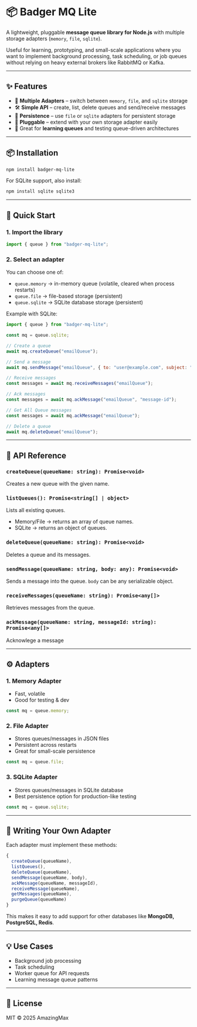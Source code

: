 
# 📦 Badger MQ Lite

A lightweight, pluggable **message queue library for Node.js** with multiple storage adapters (`memory`, `file`, `sqlite`).

Useful for learning, prototyping, and small-scale applications where you want to implement background processing, task scheduling, or job queues without relying on heavy external brokers like RabbitMQ or Kafka.

---

## ✨ Features

* 🔌 **Multiple Adapters** – switch between `memory`, `file`, and `sqlite` storage
* 🛠 **Simple API** – create, list, delete queues and send/receive messages
* 💾 **Persistence** – use `file` or `sqlite` adapters for persistent storage
* 🚀 **Pluggable** – extend with your own storage adapter easily
* 🧪 Great for **learning queues** and testing queue-driven architectures

---

## 📦 Installation

```bash
npm install badger-mq-lite
```

For SQLite support, also install:

```bash
npm install sqlite sqlite3
```

---

## 🚀 Quick Start

### 1. Import the library

```js
import { queue } from "badger-mq-lite";
```

### 2. Select an adapter

You can choose one of:

* `queue.memory` → in-memory queue (volatile, cleared when process restarts)
* `queue.file` → file-based storage (persistent)
* `queue.sqlite` → SQLite database storage (persistent)

Example with SQLite:

```js
import { queue } from "badger-mq-lite";

const mq = queue.sqlite;

// Create a queue
await mq.createQueue("emailQueue");

// Send a message
await mq.sendMessage("emailQueue", { to: "user@example.com", subject: "Welcome!" });

// Receive messages
const messages = await mq.receiveMessages("emailQueue");

// Ack messages
const messages = await mq.ackMessage("emailQueue", "message-id");

// Get All Queue messages
const messages = await mq.ackMessage("emailQueue");

// Delete a queue
await mq.deleteQueue("emailQueue");
```

---

## 🔧 API Reference

### `createQueue(queueName: string): Promise<void>`

Creates a new queue with the given name.

### `listQueues(): Promise<string[] | object>`

Lists all existing queues.

* Memory/File → returns an array of queue names.
* SQLite → returns an object of queues.

### `deleteQueue(queueName: string): Promise<void>`

Deletes a queue and its messages.

### `sendMessage(queueName: string, body: any): Promise<void>`

Sends a message into the queue.
`body` can be any serializable object.

### `receiveMessages(queueName: string): Promise<any[]>`

Retrieves messages from the queue.

### `ackMessage(queueName: string, messageId: string): Promise<any[]>`

Acknowlege a message

---

## ⚙️ Adapters

### 1. Memory Adapter

* Fast, volatile
* Good for testing & dev

```js
const mq = queue.memory;
```

### 2. File Adapter

* Stores queues/messages in JSON files
* Persistent across restarts
* Great for small-scale persistence

```js
const mq = queue.file;
```

### 3. SQLite Adapter

* Stores queues/messages in SQLite database
* Best persistence option for production-like testing

```js
const mq = queue.sqlite;
```

---

## 🧩 Writing Your Own Adapter

Each adapter must implement these methods:

```js
{
  createQueue(queueName),
  listQueues(),
  deleteQueue(queueName),
  sendMessage(queueName, body),
  ackMessage(queueName, messageId),
  receiveMessage(queueName),
  getMessages(queueName),
  purgeQueue(queueName)
}
```

This makes it easy to add support for other databases like **MongoDB, PostgreSQL, Redis**.

---

## 💡 Use Cases

* Background job processing
* Task scheduling
* Worker queue for API requests
* Learning message queue patterns

---

## 📜 License

MIT © 2025 AmazingMax

